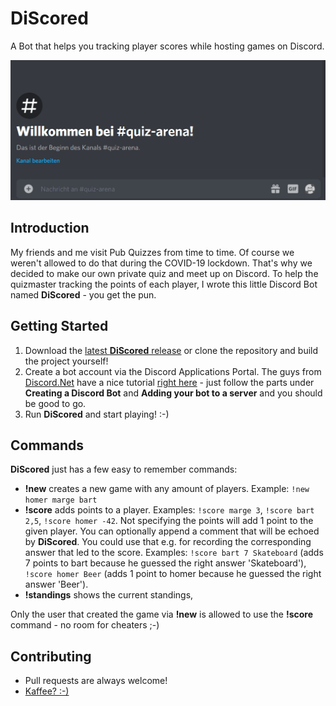 # DiScored

A Bot that helps you tracking player scores while hosting games on Discord.

![](discord.gif)

## Introduction

My friends and me visit Pub Quizzes from time to time. Of course we weren't allowed to do that during the COVID-19 lockdown. That's why we decided to make our own private quiz and meet up on Discord. To help the quizmaster tracking the points of each player, I wrote this little Discord Bot named **DiScored** - you get the pun.

## Getting Started

1. Download the [latest **DiScored** release](https://github.com/selmaohneh/DiScored/releases) or clone the repository and build the project yourself!
2. Create a bot account via the Discord Applications Portal. The guys from [Discord.Net](https://github.com/discord-net/Discord.Net) have a nice tutorial [right here](https://discord.foxbot.me/stable/guides/getting_started/first-bot.html) - just follow the parts under **Creating a Discord Bot** and **Adding your bot to a server** and you should be good to go.
3. Run **DiScored** and start playing! :-)

## Commands
**DiScored** just has a few easy to remember commands:
* **!new** creates a new game with any amount of players. Example: `!new homer marge bart`
* **!score** adds points to a player. Examples: `!score marge 3`, `!score bart 2,5`, `!score homer -42`. 
Not specifying the points will add 1 point to the given player. You can optionally append a comment that will be echoed by **DiScored**. You could use that e.g. for recording the corresponding answer that led to the score. Examples: `!score bart 7 Skateboard` (adds 7 points to bart because he guessed the right answer 'Skateboard'), `!score homer Beer` (adds 1 point to homer because he guessed the right answer 'Beer').
* **!standings** shows the current standings,

Only the user that created the game via **!new** is allowed to use the **!score** command - no room for cheaters ;-)

## Contributing

* Pull requests are always welcome!
* [Kaffee? :-)](https://www.buymeacoffee.com/SaMAsU1N6)
